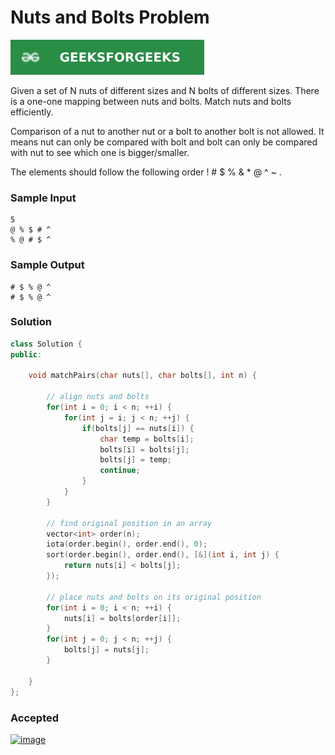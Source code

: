 # Nuts and Bolts Problem

[![Problem Link](../assets/gfg.svg)](https://practice.geeksforgeeks.org/problems/nuts-and-bolts-problem0431/1#)

Given a set of N nuts of different sizes and N bolts of different sizes. There is a one-one mapping between nuts and bolts. Match nuts and bolts efficiently.

Comparison of a nut to another nut or a bolt to another bolt is not allowed. It means nut can only be compared with bolt and bolt can only be compared with nut to see which one is bigger/smaller.

The elements should follow the following order ! # $ % & * @ ^ ~ .

### Sample Input
```
5
@ % $ # ^
% @ # $ ^
```
### Sample Output
```
# $ % @ ^ 
# $ % @ ^ 
```

### Solution
```cpp
class Solution {
public:    

    void matchPairs(char nuts[], char bolts[], int n) {

        // align nuts and bolts
        for(int i = 0; i < n; ++i) {
            for(int j = i; j < n; ++j) {
                if(bolts[j] == nuts[i]) {
                    char temp = bolts[i];
                    bolts[i] = bolts[j];
                    bolts[j] = temp;
                    continue;
                }
            }
        }
        
        // find original position in an array
        vector<int> order(n);
        iota(order.begin(), order.end(), 0);
        sort(order.begin(), order.end(), [&](int i, int j) {
            return nuts[i] < bolts[j];
        });
        
        // place nuts and bolts on its original position
        for(int i = 0; i < n; ++i) {
            nuts[i] = bolts[order[i]];
        }
        for(int j = 0; j < n; ++j) {
            bolts[j] = nuts[j];
        }

    }
};
```

### Accepted
[![image](https://user-images.githubusercontent.com/44930179/148646462-a1272bd9-3fef-47b4-b24d-0dedac962f3d.png)](https://practice.geeksforgeeks.org/viewSol.php?subId=c65327e32ba6ef9d9f3c9741244ef0b3&pid=703024&user=jhasuraj)
